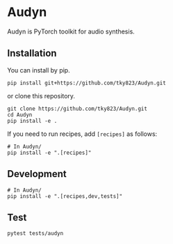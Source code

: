 # Audyn
Audyn is PyTorch toolkit for audio synthesis.

## Installation
You can install by pip.
```shell
pip install git+https://github.com/tky823/Audyn.git
```
or clone this repository.
```shell
git clone https://github.com/tky823/Audyn.git
cd Audyn
pip install -e .
```

If you need to run recipes, add `[recipes]` as follows:
```shell
# In Audyn/
pip install -e ".[recipes]"
```

## Development
```shell
# In Audyn/
pip install -e ".[recipes,dev,tests]"
```

## Test
```shell
pytest tests/audyn
```
